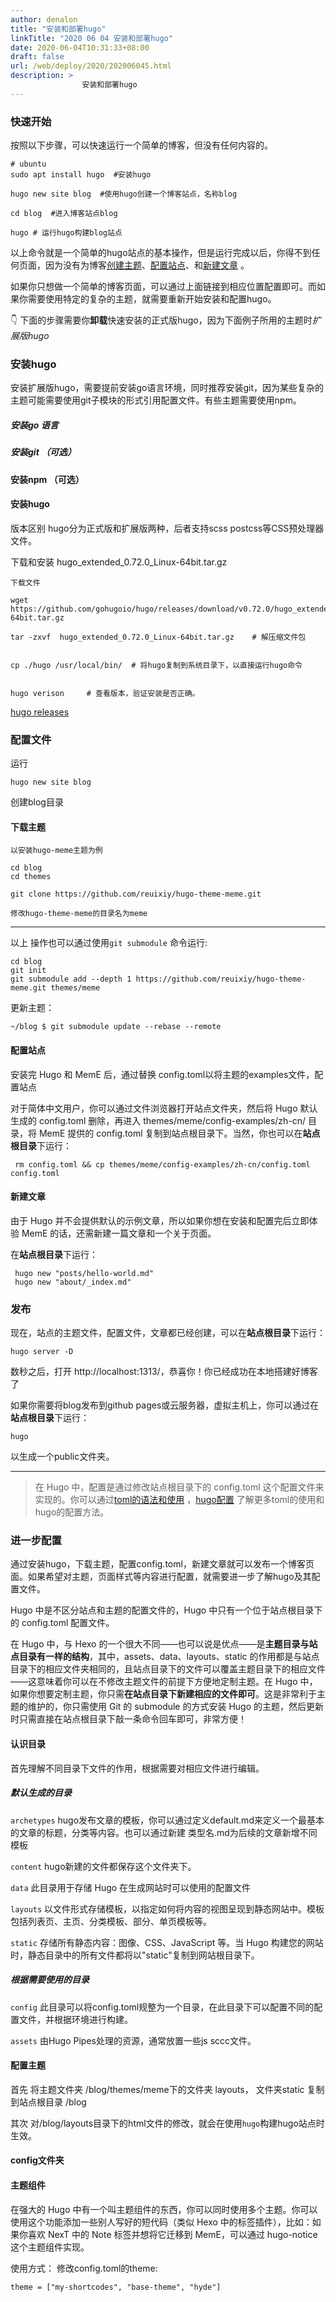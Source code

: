 ```yaml
---
author: denalon
title: "安装和部署hugo"
linkTitle: "2020 06 04 安装和部署hugo"
date: 2020-06-04T10:31:33+08:00
draft: false
url: /web/deploy/2020/202006045.html
description: > 
                安装和部署hugo
---
```


### 快速开始
按照以下步骤，可以快速运行一个简单的博客，但没有任何内容的。
```
# ubuntu 
sudo apt install hugo  #安装hugo

```
```
hugo new site blog  #使用hugo创建一个博客站点，名称blog

cd blog  #进入博客站点blog

hugo # 运行hugo构建blog站点
```
以上命令就是一个简单的hugo站点的基本操作，但是运行完成以后，你得不到任何页面，因为没有为博客[创建主题](http://b.kit.hbn.pub/blog/2020/202006045.html#%E4%B8%8B%E8%BD%BD%E4%B8%BB%E9%A2%98)、[配置站点](http://b.kit.hbn.pub/blog/2020/202006045.html#%E9%85%8D%E7%BD%AE%E7%AB%99%E7%82%B9)、和[新建文章](http://b.kit.hbn.pub/blog/2020/202006045.html#%E6%96%B0%E5%BB%BA%E6%96%87%E7%AB%A0) 。

如果你只想做一个简单的博客页面，可以通过上面链接到相应位置配置即可。而如果你需要使用特定的复杂的主题，就需要重新开始安装和配置hugo。

👇 下面的步骤需要你**卸载**快速安装的正式版hugo，因为下面例子所用的主题时*扩展版hugo*


### 安装hugo
安装扩展版hugo，需要提前安装go语言环境，同时推荐安装git，因为某些复杂的主题可能需要使用git子模块的形式引用配置文件。有些主题需要使用npm。
##### 安装go 语言

##### 安装git  （可选）

#### 安装npm （可选）

#### 安装hugo 
版本区别 hugo分为正式版和扩展版两种，后者支持scss postcss等CSS预处理器文件。

下载和安装 hugo_extended_0.72.0_Linux-64bit.tar.gz

```
下载文件

wget https://github.com/gohugoio/hugo/releases/download/v0.72.0/hugo_extended_0.72.0_Linux-64bit.tar.gz

tar -zxvf  hugo_extended_0.72.0_Linux-64bit.tar.gz    # 解压缩文件包


cp ./hugo /usr/local/bin/  # 将hugo复制到系统目录下，以直接运行hugo命令


hugo verison     # 查看版本，验证安装是否正确。

```

[hugo releases](https://github.com/gohugoio/hugo/releases)



### 配置文件
运行
```
hugo new site blog
```
创建blog目录

#### 下载主题
`以安装hugo-meme主题为例`

```
cd blog
cd themes

git clone https://github.com/reuixiy/hugo-theme-meme.git

修改hugo-theme-meme的目录名为meme

```
***

以上 操作也可以通过使用`git submodule` 命令运行:

```
cd blog
git init
git submodule add --depth 1 https://github.com/reuixiy/hugo-theme-meme.git themes/meme

```

更新主题：

```
~/blog $ git submodule update --rebase --remote

```


#### 配置站点

安装完 Hugo 和 MemE 后，通过替换 config.toml以将主题的examples文件，配置站点

对于简体中文用户，你可以通过文件浏览器打开站点文件夹，然后将 Hugo 默认生成的 config.toml 删除，再进入 themes/meme/config-examples/zh-cn/ 目录，将 MemE 提供的 config.toml 复制到站点根目录下。当然，你也可以在**站点根目录**下运行：

```
 rm config.toml && cp themes/meme/config-examples/zh-cn/config.toml config.toml

```



#### 新建文章
由于 Hugo 并不会提供默认的示例文章，所以如果你想在安装和配置完后立即体验 MemE 的话，还需新建一篇文章和一个关于页面。

在**站点根目录**下运行：
```
 hugo new "posts/hello-world.md"
 hugo new "about/_index.md"

```

### 发布
现在，站点的主题文件，配置文件，文章都已经创建，可以在**站点根目录**下运行：

```
hugo server -D
```

数秒之后，打开 http://localhost:1313/，恭喜你！你已经成功在本地搭建好博客了

如果你需要将blog发布到github pages或云服务器，虚拟主机上，你可以通过在**站点根目录**下运行：

```
hugo
```
以生成一个public文件夹。

***

>在 Hugo 中，配置是通过修改站点根目录下的 config.toml 这个配置文件来实现的。你可以通过[toml的语法和使用](https://github.com/toml-lang/toml) ，[hugo配置](https://gohugo.io/getting-started/configuration/)  了解更多toml的使用和hugo的配置方法。

### 进一步配置
通过安装hugo，下载主题，配置config.toml，新建文章就可以发布一个博客页面。如果希望对主题，页面样式等内容进行配置，就需要进一步了解hugo及其配置文件。

Hugo 中是不区分站点和主题的配置文件的，Hugo 中只有一个位于站点根目录下的 config.toml 配置文件。

在 Hugo 中，与 Hexo 的一个很大不同——也可以说是优点——是**主题目录与站点目录有一样的结构**，其中，assets、data、layouts、static 的作用都是与站点目录下的相应文件夹相同的，且站点目录下的文件可以覆盖主题目录下的相应文件——这意味着你可以在不修改主题文件的前提下方便地定制主题。在 Hugo 中，如果你想要定制主题，你只需**在站点目录下新建相应的文件即可**。这是非常利于主题的维护的，你只需使用 Git 的 submodule 的方式安装 Hugo 的主题，然后更新时只需直接在站点根目录下敲一条命令回车即可，非常方便！

#### 认识目录
首先理解不同目录下文件的作用，根据需要对相应文件进行编辑。

##### 默认生成的目录

`archetypes` hugo发布文章的模板，你可以通过定义default.md来定义一个最基本的文章的标题，分类等内容。也可以通过新建 类型名.md为后续的文章新增不同模板

`content` hugo新建的文件都保存这个文件夹下。

`data` 此目录用于存储 Hugo 在生成网站时可以使用的配置文件

`layouts` 以文件形式存储模板，以指定如何将内容的视图呈现到静态网站中。模板包括列表页、主页、分类模板、部分、单页模板等。

`static` 存储所有静态内容：图像、CSS、JavaScript 等。当 Hugo 构建您的网站时，静态目录中的所有文件都将以"static"复制到网站根目录下。

##### 根据需要使用的目录

`config` 此目录可以将config.toml规整为一个目录，在此目录下可以配置不同的配置文件，并根据环境进行构建。

`assets` 由Hugo Pipes处理的资源，通常放置一些js sccc文件。

#### 配置主题
首先  将主题文件夹 /blog/themes/meme下的文件夹 layouts， 文件夹static 复制到站点根目录 /blog

其次  对/blog/layouts目录下的html文件的修改，就会在使用`hugo`构建hugo站点时生效。

#### config文件夹



#### 主题组件

在强大的 Hugo 中有一个叫主题组件的东西，你可以同时使用多个主题。你可以使用这个功能添加一些别人写好的短代码（类似 Hexo 中的标签插件），比如：如果你喜欢 NexT 中的 Note 标签并想将它迁移到 MemE，可以通过 hugo-notice 这个主题组件实现。

使用方式：
修改config.toml的theme:

```
theme = ["my-shortcodes", "base-theme", "hyde"]
```